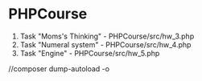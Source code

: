 # PHPCourse
1. Task "Moms's Thinking" - PHPCourse/src/hw_3.php
2. Task "Numeral system" - PHPCourse/src/hw_4.php
3. Task "Engine" - PHPCourse/src/hw_5.php

//composer dump-autoload -o